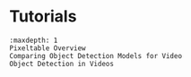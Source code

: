 # Tutorials

```{toctree}
:maxdepth: 1
Pixeltable Overview
Comparing Object Detection Models for Video
Object Detection in Videos
```
